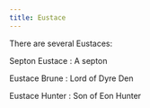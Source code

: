 ```yaml
---
title: Eustace
---
```


There are several Eustaces:

Septon Eustace : A septon

Eustace Brune : Lord of Dyre Den

Eustace Hunter : Son of Eon Hunter


